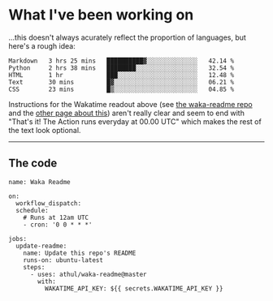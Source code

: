 # What I've been working on

…this doesn't always acurately reflect the proportion of languages, but here's a rough idea:

<!--START_SECTION:waka-->
```text
Markdown   3 hrs 25 mins   ██████████▓░░░░░░░░░░░░░░   42.14 % 
Python     2 hrs 38 mins   ████████░░░░░░░░░░░░░░░░░   32.54 % 
HTML       1 hr            ███░░░░░░░░░░░░░░░░░░░░░░   12.48 % 
Text       30 mins         █▓░░░░░░░░░░░░░░░░░░░░░░░   06.21 % 
CSS        23 mins         █▒░░░░░░░░░░░░░░░░░░░░░░░   04.85 % 
```
<!--END_SECTION:waka-->

Instructions for the Wakatime readout above (see [the waka-readme repo](https://github.com/athul/waka-readme) and the [other page about this](https://github.com/marketplace/actions/waka-readme)) aren't really clear and seem to end with "That's it! The Action runs everyday at 00.00 UTC" which makes the rest of the text look optional.

---

## The code

```
name: Waka Readme

on:
  workflow_dispatch:
  schedule:
    # Runs at 12am UTC
    - cron: '0 0 * * *'

jobs:
  update-readme:
    name: Update this repo's README
    runs-on: ubuntu-latest
    steps:
      - uses: athul/waka-readme@master
        with:
          WAKATIME_API_KEY: ${{ secrets.WAKATIME_API_KEY }}
```
